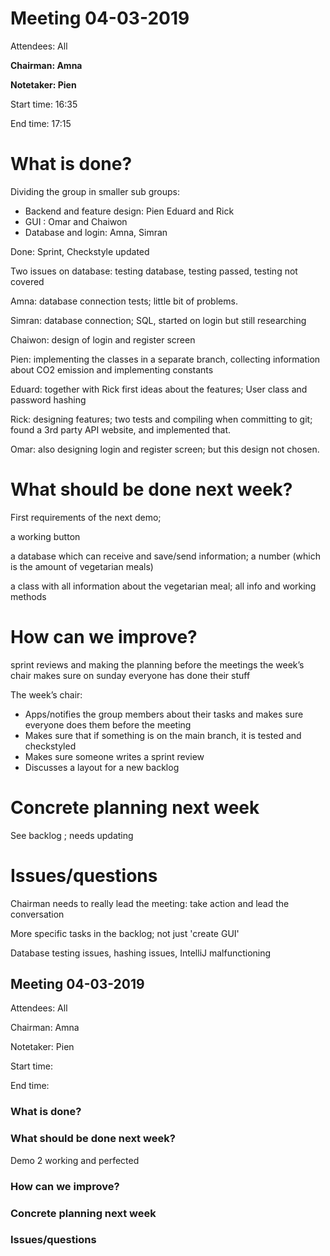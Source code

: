 # Meeting 04-03-2019

Attendees: All

**Chairman: Amna**

**Notetaker: Pien**

Start time: 16:35

End time: 17:15

# What is done?

Dividing the group in smaller sub groups:
- Backend and feature design: Pien Eduard and Rick
- GUI : Omar and Chaiwon
- Database and login: Amna, Simran

Done: Sprint, Checkstyle updated

Two issues on database: testing database, testing passed, testing not covered

Amna: database connection tests; little bit of problems.

Simran: database connection; SQL, started on login but still researching

Chaiwon: design of login and register screen

Pien: implementing the classes in a separate branch, collecting information about CO2 emission and implementing constants

Eduard: together with Rick first ideas about the features; User class and password hashing

Rick: designing features; two tests and compiling when committing to git; found a 3rd party API website, and implemented that.

Omar: also designing login and register screen; but this design not chosen. 


# What should be done next week?

First requirements of the next demo; 

a working button

a database which can receive and save/send information; a number (which is the amount of vegetarian meals)

a class with all information about the vegetarian meal; all info and working methods



# How can we improve?

sprint reviews and making the planning before the meetings
the week’s chair makes sure on sunday everyone has done their stuff

The week’s chair:
- Apps/notifies the group members about their tasks and makes sure everyone does them before the meeting
- Makes sure that if something is on the main branch, it is tested and checkstyled
- Makes sure someone writes a sprint review
- Discusses a layout for a new backlog

# Concrete planning next week

See backlog ; needs updating

# Issues/questions

Chairman needs to really lead the meeting: take action and lead the conversation

More specific tasks in the backlog; not just 'create GUI'

Database testing issues, hashing issues, IntelliJ malfunctioning

## Meeting 04-03-2019

Attendees: All

Chairman: Amna

Notetaker: Pien

Start time:

End time:

### What is done?

### What should be done next week?

Demo 2 working and perfected

### How can we improve?

### Concrete planning next week

### Issues/questions


